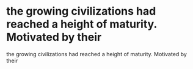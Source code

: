 # the growing civilizations had reached a height of maturity. Motivated by their

the growing civilizations had reached a height of maturity. Motivated by their